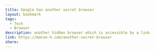 ```yaml
---
title: Google has another secret browser
layout: bookmark
tags:
  - Tech
  - Browser
description: another hidden browser which is accessible by a link
link: https://matan-h.com/another-secret-browser
share:
---
```


